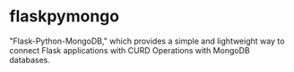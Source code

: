 # flaskpymongo
 "Flask-Python-MongoDB," which provides a simple and lightweight way to connect Flask applications with CURD Operations with MongoDB databases.
